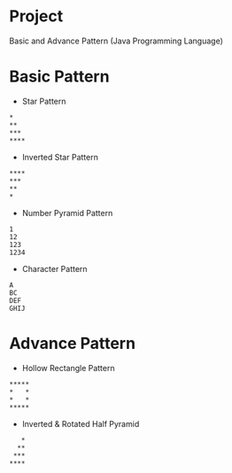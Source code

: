 # Project

Basic and Advance Pattern (Java Programming Language)

# Basic Pattern

- Star Pattern

```
*
**
***
****
```

- Inverted Star Pattern

```
****
***
**
*
```

- Number Pyramid Pattern

```
1
12
123
1234
```

- Character Pattern

```
A
BC
DEF
GHIJ
```

# Advance Pattern

- Hollow Rectangle Pattern

```
*****
*   *
*   *
*****
```

- Inverted & Rotated Half Pyramid

```
   *
  **
 ***
****
```
